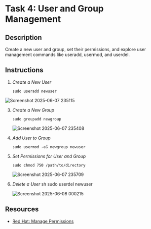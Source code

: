 # Task 4: User and Group Management

## Description
Create a new user and group, set their permissions, and explore user management commands like useradd, usermod, and userdel.

## Instructions
1. *Create a New User*
    
       sudo useradd newuser
  
  ![Screenshot 2025-06-07 235115](https://github.com/user-attachments/assets/d72087fe-1a1e-47bb-95fd-ac89c12d9666)
  
   
3. *Create a New Group*
    
       sudo groupadd newgroup

   ![Screenshot 2025-06-07 235408](https://github.com/user-attachments/assets/50164f4b-d712-4543-8248-a8c1b391d5fd)

5. *Add User to Group*
    
       sudo usermod -aG newgroup newuser
    

6. *Set Permissions for User and Group*
    
       sudo chmod 750 /path/to/directory
    
   ![Screenshot 2025-06-07 235709](https://github.com/user-attachments/assets/5b6ec589-7326-4f39-a4b9-bdbca7449e39)

8. *Delete a User*
    sh
    sudo userdel newuser
    
    ![Screenshot 2025-06-08 000215](https://github.com/user-attachments/assets/8faee530-4c07-4593-8cd5-a607a6d9160c)

## Resources
- [Red Hat: Manage Permissions](https://www.redhat.com/sysadmin/manage-permissions)
